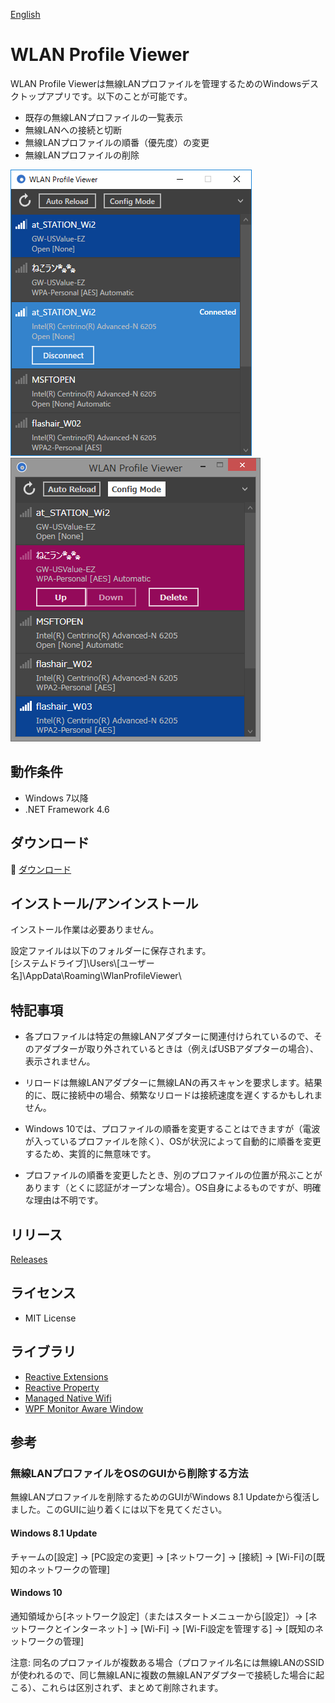 ﻿[English](README.md)

# WLAN Profile Viewer

WLAN Profile Viewerは無線LANプロファイルを管理するためのWindowsデスクトップアプリです。以下のことが可能です。
 - 既存の無線LANプロファイルの一覧表示
 - 無線LANへの接続と切断
 - 無線LANプロファイルの順番（優先度）の変更
 - 無線LANプロファイルの削除

![Screenshot on Windows 10](Images/Screenshot_Win10.png)<br>
![Screenshot on Windows 8.1](Images/Screenshot_Win81.png)

## 動作条件

 * Windows 7以降
 * .NET Framework 4.6

## ダウンロード

:floppy_disk: [ダウンロード](https://github.com/emoacht/WlanProfileViewer/releases/download/1.1.2/WlanProfileViewer112.zip)

## インストール/アンインストール

インストール作業は必要ありません。

設定ファイルは以下のフォルダーに保存されます。<br>
[システムドライブ]\Users\\[ユーザー名]\AppData\Roaming\WlanProfileViewer\

## 特記事項

 - 各プロファイルは特定の無線LANアダプターに関連付けられているので、そのアダプターが取り外されているときは（例えばUSBアダプターの場合）、表示されません。

 - リロードは無線LANアダプターに無線LANの再スキャンを要求します。結果的に、既に接続中の場合、頻繁なリロードは接続速度を遅くするかもしれません。

 - Windows 10では、プロファイルの順番を変更することはできますが（電波が入っているプロファイルを除く）、OSが状況によって自動的に順番を変更するため、実質的に無意味です。

 - プロファイルの順番を変更したとき、別のプロファイルの位置が飛ぶことがあります（とくに認証がオープンな場合）。OS自身によるものですが、明確な理由は不明です。

## リリース

[Releases](https://github.com/emoacht/WlanProfileViewer/releases)

## ライセンス

 - MIT License

## ライブラリ

 - [Reactive Extensions][1]
 - [Reactive Property][2]
 - [Managed Native Wifi][3]
 - [WPF Monitor Aware Window][4]

[1]: https://github.com/Reactive-Extensions/Rx.NET
[2]: https://github.com/runceel/ReactiveProperty
[3]: https://github.com/emoacht/ManagedNativeWifi
[4]: https://github.com/emoacht/WpfMonitorAware

## 参考

### 無線LANプロファイルをOSのGUIから削除する方法

無線LANプロファイルを削除するためのGUIがWindows 8.1 Updateから復活しました。このGUIに辿り着くには以下を見てください。

#### Windows 8.1 Update

チャームの[設定] &rarr; [PC設定の変更] &rarr; [ネットワーク] &rarr; [接続] &rarr; [Wi-Fi]の[既知のネットワークの管理]

#### Windows 10

通知領域から[ネットワーク設定]（またはスタートメニューから[設定]）&rarr; [ネットワークとインターネット] &rarr; [Wi-Fi] &rarr; [Wi-Fi設定を管理する] &rarr; [既知のネットワークの管理]

注意: 同名のプロファイルが複数ある場合（プロファイル名には無線LANのSSIDが使われるので、同じ無線LANに複数の無線LANアダプターで接続した場合に起こる）、これらは区別されず、まとめて削除されます。

